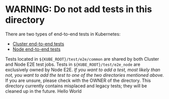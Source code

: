 # WARNING: Do not add tests in this directory

There are two types of end-to-end tests in Kubernetes:
 * [Cluster end-to-end tests](https://git.k8s.io/community/contributors/devel/sig-testing/e2e-tests.md)
 * [Node end-to-end
   tests](https://git.k8s.io/community/contributors/devel/sig-node/e2e-node-tests.md)

Tests located in `${KUBE_ROOT}/test/e2e/common` are shared by both Cluster
and Node E2E test jobs. Tests in `${KUBE_ROOT}/test/e2e_node` are exclusively
owned by Node E2E. *If you want to add a test, most likely than not, you want
to add the test to one of the two directories mentioned above.* If you are
unsure, please check with the OWNER of the directory. This directory currently
contains misplaced and legacy tests; they will be cleaned up in the future.
Hello World
